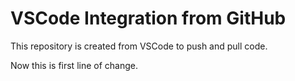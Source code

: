 # VSCode Integration from GitHub

This repository is created from VSCode to push and pull code.

Now this is first line of change.
